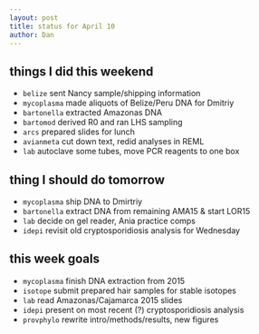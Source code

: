 ```yaml
---
layout: post
title: status for April 10
author: Dan
---
```


## things I did this weekend
* `belize` sent Nancy sample/shipping information
* `mycoplasma` made aliquots of Belize/Peru DNA for Dmitriy
* `bartonella` extracted Amazonas DNA
* `bartomod` derived R0 and ran LHS sampling
* `arcs` prepared slides for lunch
* `avianmeta` cut down text, redid analyses in REML
* `lab` autoclave some tubes, move PCR reagents to one box

## thing I should do tomorrow
* `mycoplasma` ship DNA to Dmirtriy
* `bartonella` extract DNA from remaining AMA15 & start LOR15
* `lab` decide on gel reader, Ania practice comps
* `idepi` revisit old cryptosporidiosis analysis for Wednesday

## this week goals
* `mycoplasma` finish DNA extraction from 2015
* `isotope` submit prepared hair samples for stable isotopes
* `lab` read Amazonas/Cajamarca 2015 slides
* `idepi` present on most recent (?) cryptosporidiosis analysis
* `provphylo` rewrite intro/methods/results, new figures

<i class='fa fa-code' style='color:pink'> </i>
